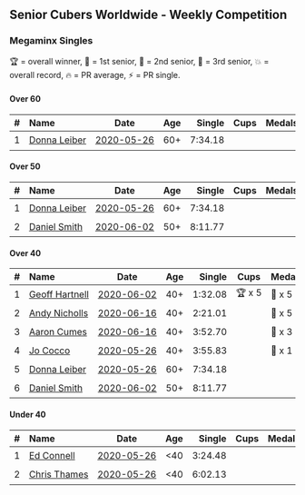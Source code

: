 <style>table {white-space: nowrap;}</style>

## Senior Cubers Worldwide - Weekly Competition
### Megaminx Singles

🏆 = overall winner, 🥇 = 1st senior, 🥈 = 2nd senior, 🥉 = 3rd senior, 💥 = overall record, 🔥 = PR average, ⚡ = PR single.

#### Over 60

| # | Name | Date | Age | Single | Cups | Medals | Achievements | Video |
| :--: | :-- | :--: | :--: | --: | :--: | :-- | :-- | :-- |
| 1 | [Donna Leiber](../../persons/donna_leiber/minx.md) | [2020-05-26](2020-05-26.md) | 60+ | 7:34.18 |  |  | 💥 x 1, ⚡ x 1 | [Link](https://www.facebook.com/events/688407551989463/permalink/690856405077911/) |

#### Over 50

| # | Name | Date | Age | Single | Cups | Medals | Achievements | Video |
| :--: | :-- | :--: | :--: | --: | :--: | :-- | :-- | :-- |
| 1 | [Donna Leiber](../../persons/donna_leiber/minx.md) | [2020-05-26](2020-05-26.md) | 60+ | 7:34.18 |  |  | 💥 x 1, ⚡ x 1 | [Link](https://www.facebook.com/events/688407551989463/permalink/690856405077911/) |
| 2 | [Daniel Smith](../../persons/daniel_smith/minx.md) | [2020-06-02](2020-06-02.md) | 50+ | 8:11.77 |  |  | ⚡ x 1 | [Link](https://www.facebook.com/events/3373950429496747/permalink/3381536338738156/) |

#### Over 40

| # | Name | Date | Age | Single | Cups | Medals | Achievements | Video |
| :--: | :-- | :--: | :--: | --: | :--: | :-- | :-- | :-- |
| 1 | [Geoff Hartnell](../../persons/geoff_hartnell/minx.md) | [2020-06-02](2020-06-02.md) | 40+ | 1:32.08 | 🏆 x 5 | 🥇 x 5 | 💥 x 2, 🔥 x 2, ⚡ x 2 | [Link](https://www.facebook.com/events/3373950429496747/permalink/3374121619479628/) |
| 2 | [Andy Nicholls](../../persons/andy_nicholls/minx.md) | [2020-06-16](2020-06-16.md) | 40+ | 2:21.01 |  | 🥈 x 5 | 🔥 x 4, ⚡ x 4 | [Link](https://www.facebook.com/events/604103587178706/permalink/606984593557272/) |
| 3 | [Aaron Cumes](../../persons/aaron_cumes/minx.md) | [2020-06-16](2020-06-16.md) | 40+ | 3:52.70 |  | 🥉 x 3 | ⚡ x 2 | [Link](https://www.facebook.com/events/604103587178706/permalink/604969967092068/) |
| 4 | [Jo Cocco](../../persons/jo_cocco/minx.md) | [2020-05-26](2020-05-26.md) | 40+ | 3:55.83 |  | 🥉 x 1 | ⚡ x 1 | [Link](https://www.facebook.com/events/688407551989463/permalink/689392185224333/) |
| 5 | [Donna Leiber](../../persons/donna_leiber/minx.md) | [2020-05-26](2020-05-26.md) | 60+ | 7:34.18 |  |  | 💥 x 1, ⚡ x 1 | [Link](https://www.facebook.com/events/688407551989463/permalink/690856405077911/) |
| 6 | [Daniel Smith](../../persons/daniel_smith/minx.md) | [2020-06-02](2020-06-02.md) | 50+ | 8:11.77 |  |  | ⚡ x 1 | [Link](https://www.facebook.com/events/3373950429496747/permalink/3381536338738156/) |

#### Under 40

| # | Name | Date | Age | Single | Cups | Medals | Achievements | Video |
| :--: | :-- | :--: | :--: | --: | :--: | :-- | :-- | :-- |
| 1 | [Ed Connell](../../persons/ed_connell/minx.md) | [2020-05-26](2020-05-26.md) | <40 | 3:24.48 |  |  | ⚡ x 1 | [Link](https://www.facebook.com/events/688407551989463/permalink/691174248379460/) |
| 2 | [Chris Thames](../../persons/chris_thames/minx.md) | [2020-05-26](2020-05-26.md) | <40 | 6:02.13 |  |  | ⚡ x 1 | [Link](https://www.facebook.com/events/688407551989463/permalink/690392548457630/) |


<!-- Global site tag (gtag.js) - Google Analytics -->
<script async src="https://www.googletagmanager.com/gtag/js?id=UA-86348435-3"></script>
<script>window.dataLayer = window.dataLayer || []; function gtag() {dataLayer.push(arguments);} gtag('js', new Date()); gtag('config', 'UA-86348435-3');</script>
